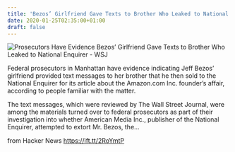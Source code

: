 ```yaml
---
title: 'Bezos’ Girlfriend Gave Texts to Brother Who Leaked to National Enquirer'
date: 2020-01-25T02:35:00+01:00
draft: false
---
```


![](https://images.wsj.net/im-147338/social "Prosecutors Have Evidence Bezos’ Girlfriend Gave Texts to Brother Who Leaked to National Enquirer - WSJ")  

Federal prosecutors in Manhattan have evidence indicating Jeff Bezos’ girlfriend provided text messages to her brother that he then sold to the National Enquirer for its article about the Amazon.com Inc. founder’s affair, according to people familiar with the matter.

The text messages, which were reviewed by The Wall Street Journal, were among the materials turned over to federal prosecutors as part of their investigation into whether American Media Inc., publisher of the National Enquirer, attempted to extort Mr. Bezos, the...

  
  
from Hacker News https://ift.tt/2RoYmtP
